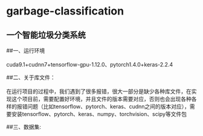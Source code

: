 garbage-classification
======
一个智能垃圾分类系统  
------
##一、运行环境<br>  
	cuda9.1+cudnn7+tensorflow-gpu-1.12.0、pytorch1.4.0+keras-2.2.4 <br>  
   
##二、关于库文件：<br>  
	在运行项目的过程中，我们遇到了很多报错，很大一部分是缺少各种库文件，在实现这个项目前，需要配置好环境，并且文件的版本需要对应，否则也会出现各种各样的报错问题（比如tensorflow、pytorch、keras、cudnn之间的版本对应），需要安装tensorflow、pytorch、keras、numpy、torchvision、scipy等文件包<br>
   
##三、数据集:<br> 
